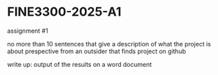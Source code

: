 # FINE3300-2025-A1
assignment #1

no more than 10 sentences that give a description of what the project is about
prespective from an outsider that finds project on github 

write up:
output of the results on a word document
